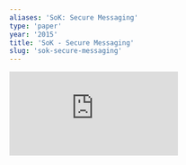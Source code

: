```yaml
---
aliases: 'SoK: Secure Messaging'
type: 'paper'
year: '2015'
title: 'SoK - Secure Messaging'
slug: 'sok-secure-messaging'
---
```


![](https://static.meri.garden/c4a983fc44c9163582ce1fac8a794b11.pdf)